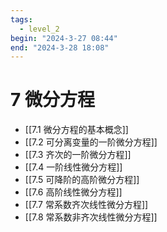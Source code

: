 ```yaml
---
tags:
  - level_2
begin: "2024-3-27 08:44"
end: "2024-3-28 18:08"
---
```


# 7 微分方程

- [[7.1 微分方程的基本概念]]
- [[7.2 可分离变量的一阶微分方程]]
- [[7.3  齐次的一阶微分方程]]
- [[7.4 一阶线性微分方程]]
- [[7.5 可降阶的高阶微分方程]]
- [[7.6 高阶线性微分方程]]
- [[7.7 常系数齐次线性微分方程]]
- [[7.8 常系数非齐次线性微分方程]]
